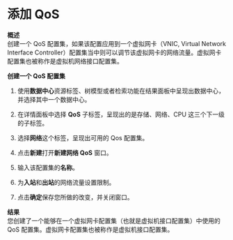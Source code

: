 # 添加 QoS

**概述**<br/>
创建一个 QoS 配置集，如果该配置应用到一个虚拟网卡（VNIC, Virtual Network Interface Controller）配置集当中则可以调节该虚拟网卡的网络流量。虚拟网卡配置集也被称作是虚拟机网络接口配置集。

**创建一个 QoS 配置集**

1. 使用**数据中心**资源标签、树模型或者检索功能在结果面板中呈现出数据中心，并选择其中一个数据中心。

2. 在详情面板中选择 **QoS** 子标签，呈现出的是存储、网络、CPU 这三个下一级的子标签。

3. 选择**网络**这个标签，呈现出可用的 Qos 配置集。

4. 点击**新建**打开**新建网络 QoS** 窗口。

5. 输入该配置集的**名称**。

6. 为**入站**和**出站**的网络流量设置限制。

7. 点击**确定**保存您所做的改变，并关闭窗口。

**结果**<br/>
您创建了一个能够在一个虚拟网卡配置集（也就是虚拟机接口配置集）中使用的QoS 配置集。虚拟网卡配置集也被称作是虚拟机接口配置集。
